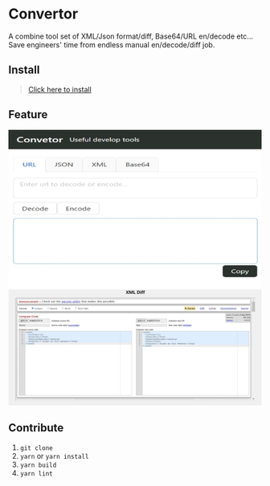 # Convertor
A combine tool set of XML/Json format/diff, Base64/URL en/decode etc... 
Save engineers' time from endless manual en/decode/diff job.

## Install
> [Click here to install](https://chrome.google.com/webstore/detail/parse-diff-tool/plldopcffknjbimajdlcakmlgimfofcf?hl=zh)

## Feature
![](assets/convertor-1.jpg)
![](assets/convertor-3.jpg)

## Contribute
1. `git clone`
2. `yarn` or `yarn install`
3. `yarn build`
4. `yarn lint` 
